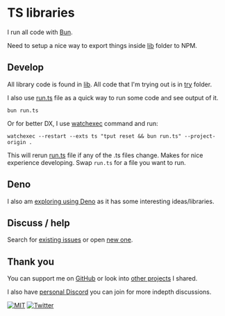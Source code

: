 # TS libraries

I run all code with [Bun](https://bun.sh).

Need to setup a nice way to export things inside [lib](lib) folder to NPM.

## Develop

All library code is found in [lib](lib). All code that I'm trying out is in [try](try) folder.

I also use [run.ts](run.ts) file as a quick way to run some code and see output of it.

```
bun run.ts
```

Or for better DX, I use [watchexec](https://watchexec.github.io/) command and run:

`watchexec --restart --exts ts "tput reset && bun run.ts" --project-origin .`

This will rerun [run.ts](run.ts) file if any of the .ts files change. Makes for nice experience developing. Swap `run.ts` for a file you want to run.

## Deno

I also am [exploring using Deno](https://github.com/nikitavoloboev/deno) as it has some interesting ideas/libraries.

## Discuss / help

Search for [existing issues](../../issues) or open [new one](../../issues/new/choose).

## Thank you

You can support me on [GitHub](https://github.com/sponsors/nikitavoloboev) or look into [other projects](https://nikiv.dev/projects) I shared.

I also have [personal Discord](https://discord.com/invite/TVafwaD23d) you can join for more indepth discussions.

[![MIT](http://bit.ly/mitbadge)](https://choosealicense.com/licenses/mit/) [![Twitter](http://bit.ly/nikitatweet)](https://twitter.com/nikitavoloboev)
